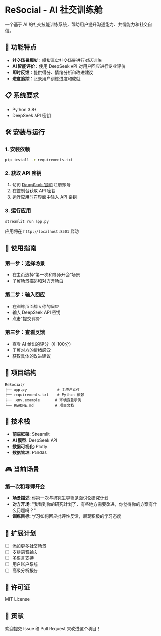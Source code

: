 # ReSocial - AI 社交训练舱

一个基于 AI 的社交技能训练系统，帮助用户提升沟通能力、共情能力和社交自信。

## 🚀 功能特点

- **社交场景模拟**：模拟真实社交场景进行对话训练
- **AI 智能评价**：使用 DeepSeek API 对用户回应进行专业评价
- **即时反馈**：提供得分、情绪分析和改进建议
- **进度追踪**：记录用户训练进度和成就

## 📋 系统要求

- Python 3.8+
- DeepSeek API 密钥

## 🛠️ 安装与运行

### 1. 安装依赖

```bash
pip install -r requirements.txt
```

### 2. 获取 API 密钥

1. 访问 [DeepSeek 官网](https://www.deepseek.com/) 注册账号
2. 在控制台获取 API 密钥
3. 运行应用时在界面中输入 API 密钥

### 3. 运行应用

```bash
streamlit run app.py
```

应用将在 `http://localhost:8501` 启动

## 🎯 使用指南

### 第一步：选择场景
- 在主页选择"第一次和导师开会"场景
- 了解场景描述和对方开场白

### 第二步：输入回应
- 在训练页面输入你的回应
- 输入 DeepSeek API 密钥
- 点击"提交评价"

### 第三步：查看反馈
- 查看 AI 给出的评分（0-100分）
- 了解对方的情绪感受
- 获取具体的改进建议

## 📁 项目结构

```
ReSocial/
├── app.py              # 主应用文件
├── requirements.txt    # Python 依赖
├── .env.example       # 环境变量示例
└── README.md          # 项目文档
```

## 🔧 技术栈

- **前端框架**: Streamlit
- **AI 模型**: DeepSeek API
- **数据可视化**: Plotly
- **数据管理**: Pandas

## 🎮 当前场景

### 第一次和导师开会
- **场景描述**: 你第一次与研究生导师见面讨论研究计划
- **对方开场**: "我看到你的研究计划了，有些地方需要改进，你觉得你的方案有什么问题吗？"
- **训练目标**: 学习如何回应批评性反馈，展现积极的学习态度

## 🔮 扩展计划

- [ ] 添加更多社交场景
- [ ] 支持语音输入
- [ ] 多语言支持
- [ ] 用户账户系统
- [ ] 高级分析报告

## 📄 许可证

MIT License

## 🤝 贡献

欢迎提交 Issue 和 Pull Request 来改进这个项目！